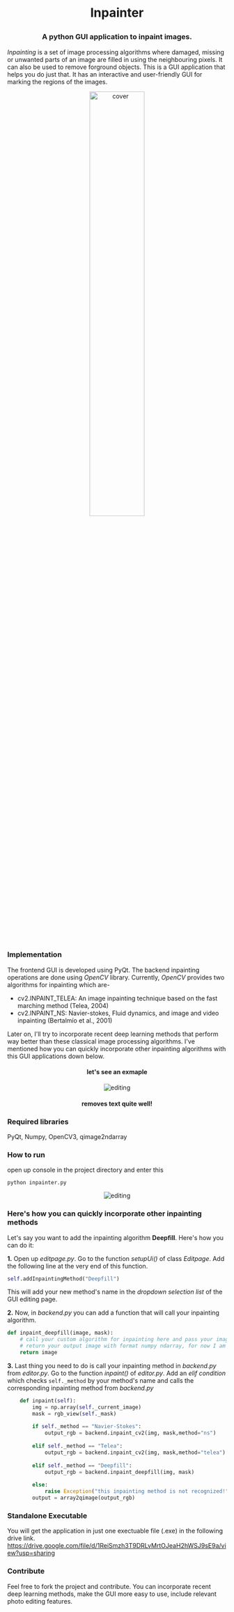 <h1 align="center">
<p>Inpainter
</h1>
<h3 align="center">
<p>A python GUI application to inpaint images.
</h3>

*Inpainting* is a set of image processing algorithms where damaged, missing or unwanted parts of an image are filled in using the neighbouring pixels. It can also be used to 
remove forground objects. This is a GUI application that helps you do just that. It has an interactive and user-friendly GUI for marking the regions of the images. 

<p align="center">
 <img alt="cover" src="https://github.com/Zedd1558/Image-Inpainter/blob/master/demo/cover.jpg" height="50%" width="50%">
</p>


### Implementation
The frontend GUI is developed using PyQt. The backend inpainting operations are done using *OpenCV* library. Currently, *OpenCV* provides two algorithms for inpainting which are-
* cv2.INPAINT_TELEA: An image inpainting technique based on the fast marching method (Telea, 2004)
* cv2.INPAINT_NS: Navier-stokes, Fluid dynamics, and image and video inpainting (Bertalmío et al., 2001)

Later on, I'll try to incorporate recent deep learning methods that perform way better than these classical image processing algorithms. I've mentioned how you can quickly incorporate other inpainting algorithms with this GUI applications down below.

<h4 align="center">
<p>let's see an exmaple
</h4>
<p align="center">
 <img alt="editing" src="https://github.com/Zedd1558/Image-Inpainter/blob/master/demo/editpage.jpg">
</p>
<h4 align="center">
<p>removes text quite well!
</h4>

### Required libraries
PyQt, Numpy, OpenCV3, qimage2ndarray

### How to run
open up console in the project directory and enter this 
```
python inpainter.py
```
<p align="center">
 <img alt="editing" src="https://github.com/Zedd1558/Image-Inpainter/blob/master/demo/inpaint_demo2.gif">
</p>


### Here's how you can quickly incorporate other inpainting methods
Let's say you want to add the inpainting algorithm **Deepfill**. Here's how you can do it:

**1.** Open up *editpage.py*. Go to the function *setupUi()* of class *Editpage*. Add the following line at the very end of this function.
```python
self.addInpaintingMethod("Deepfill")
```
This will add your new method's name in the *dropdown selection list* of the GUI editing page.

**2.** Now, in *backend.py* you can add a function that will call your inpainting algorithm.
```python
def inpaint_deepfill(image, mask):
    # call your custom algorithm for inpainting here and pass your image and mask to your algorithm
    # return your output image with format numpy ndarray, for now I am just returning the input image
    return image    
```
**3.** Last thing you need to do is call your inpainting method in *backend.py* from *editor.py*. Go to the function *inpaint()* of *editor.py*. Add an *elif condition* which checks `self._method` by your method's name and calls the corresponding inpainting method from *backend.py*
```python
    def inpaint(self):
        img = np.array(self._current_image)                   
        mask = rgb_view(self._mask)
      
        if self._method == "Navier-Stokes":
            output_rgb = backend.inpaint_cv2(img, mask,method="ns")
            
        elif self._method == "Telea":
            output_rgb = backend.inpaint_cv2(img, mask,method="telea")
         
        elif self._method == "Deepfill":                                  # add these lines 
            output_rgb = backend.inpaint_deepfill(img, mask)              # to call your inpainting algorithm
            
        else:
            raise Exception("this inpainting method is not recognized!")
        output = array2qimage(output_rgb)
```



### Standalone Executable
You will get the application in just one exectuable file (.exe) in the following drive link.
https://drive.google.com/file/d/1ReiSmzh3T9DRLvMrtOJeaH2hWSJ9sE9a/view?usp=sharing

### Contribute
Feel free to fork the project and contribute. You can incorporate recent deep learning methods, make the GUI more easy to use, include relevant photo editing features. 

